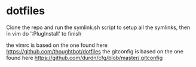 # dotfiles
Clone the repo and run the symlink.sh script to setup all the symlinks, then in vim do ':PlugInstall' to finish

the vimrc is based on the one found here https://github.com/thoughtbot/dotfiles
the gitconfig is based on the one found here
https://github.com/durdn/cfg/blob/master/.gitconfig


